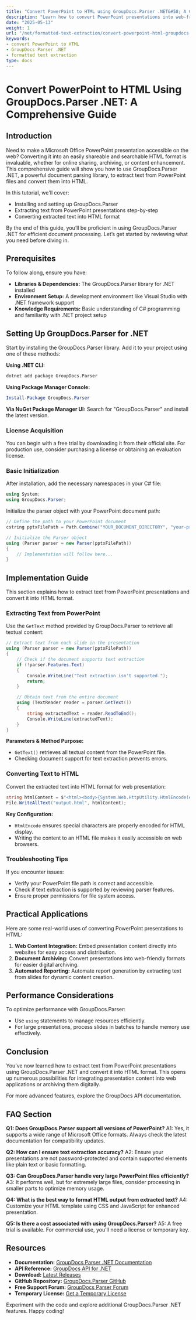 ```yaml
---
title: "Convert PowerPoint to HTML using GroupDocs.Parser .NET&#58; A Comprehensive Guide for Formatted Text Extraction"
description: "Learn how to convert PowerPoint presentations into web-friendly HTML format using GroupDocs.Parser .NET with this detailed guide. Perfect for sharing and archiving your documents online."
date: "2025-05-13"
weight: 1
url: "/net/formatted-text-extraction/convert-powerpoint-html-groupdocs-parser-dotnet/"
keywords:
- convert PowerPoint to HTML
- GroupDocs Parser .NET
- formatted text extraction
type: docs
---
```

# Convert PowerPoint to HTML Using GroupDocs.Parser .NET: A Comprehensive Guide

## Introduction

Need to make a Microsoft Office PowerPoint presentation accessible on the web? Converting it into an easily shareable and searchable HTML format is invaluable, whether for online sharing, archiving, or content enhancement. This comprehensive guide will show you how to use GroupDocs.Parser .NET, a powerful document parsing library, to extract text from PowerPoint files and convert them into HTML.

In this tutorial, we'll cover:
- Installing and setting up GroupDocs.Parser
- Extracting text from PowerPoint presentations step-by-step
- Converting extracted text into HTML format

By the end of this guide, you’ll be proficient in using GroupDocs.Parser .NET for efficient document processing. Let’s get started by reviewing what you need before diving in.

## Prerequisites

To follow along, ensure you have:
- **Libraries & Dependencies:** The GroupDocs.Parser library for .NET installed
- **Environment Setup:** A development environment like Visual Studio with .NET framework support
- **Knowledge Requirements:** Basic understanding of C# programming and familiarity with .NET project setup

## Setting Up GroupDocs.Parser for .NET

Start by installing the GroupDocs.Parser library. Add it to your project using one of these methods:

**Using .NET CLI:**
```bash
dotnet add package GroupDocs.Parser
```

**Using Package Manager Console:**
```powershell
Install-Package GroupDocs.Parser
```

**Via NuGet Package Manager UI:**
Search for "GroupDocs.Parser" and install the latest version.

### License Acquisition

You can begin with a free trial by downloading it from their official site. For production use, consider purchasing a license or obtaining an evaluation license.

### Basic Initialization

After installation, add the necessary namespaces in your C# file:
```csharp
using System;
using GroupDocs.Parser;
```

Initialize the parser object with your PowerPoint document path:
```csharp
// Define the path to your PowerPoint document
cstring pptxFilePath = Path.Combine("YOUR_DOCUMENT_DIRECTORY", "your-presentation.pptx");

// Initialize the Parser object
using (Parser parser = new Parser(pptxFilePath))
{
    // Implementation will follow here...
}
```

## Implementation Guide

This section explains how to extract text from PowerPoint presentations and convert it into HTML format.

### Extracting Text from PowerPoint

Use the `GetText` method provided by GroupDocs.Parser to retrieve all textual content:
```csharp
// Extract text from each slide in the presentation
using (Parser parser = new Parser(pptxFilePath))
{
    // Check if the document supports text extraction
    if (!parser.Features.Text)
    {
        Console.WriteLine("Text extraction isn't supported.");
        return;
    }

    // Obtain text from the entire document
    using (TextReader reader = parser.GetText())
    {
        string extractedText = reader.ReadToEnd();
        Console.WriteLine(extractedText);
    }
}
```
**Parameters & Method Purpose:**
- `GetText()` retrieves all textual content from the PowerPoint file.
- Checking document support for text extraction prevents errors.

### Converting Text to HTML

Convert the extracted text into HTML format for web presentation:
```csharp
string htmlContent = $"<html><body>{System.Web.HttpUtility.HtmlEncode(extractedText)}</body></html>";
File.WriteAllText("output.html", htmlContent);
```
**Key Configuration:**
- `HtmlEncode` ensures special characters are properly encoded for HTML display.
- Writing the content to an HTML file makes it easily accessible on web browsers.

### Troubleshooting Tips

If you encounter issues:
- Verify your PowerPoint file path is correct and accessible.
- Check if text extraction is supported by reviewing parser features.
- Ensure proper permissions for file system access.

## Practical Applications

Here are some real-world uses of converting PowerPoint presentations to HTML:
1. **Web Content Integration:** Embed presentation content directly into websites for easy access and distribution.
2. **Document Archiving:** Convert presentations into web-friendly formats for easier digital archiving.
3. **Automated Reporting:** Automate report generation by extracting text from slides for dynamic content creation.

## Performance Considerations

To optimize performance with GroupDocs.Parser:
- Use `using` statements to manage resources efficiently.
- For large presentations, process slides in batches to handle memory use effectively.

## Conclusion

You’ve now learned how to extract text from PowerPoint presentations using GroupDocs.Parser .NET and convert it into HTML format. This opens up numerous possibilities for integrating presentation content into web applications or archiving them digitally.

For more advanced features, explore the GroupDocs API documentation.

## FAQ Section

**Q1: Does GroupDocs.Parser support all versions of PowerPoint?**
A1: Yes, it supports a wide range of Microsoft Office formats. Always check the latest documentation for compatibility updates.

**Q2: How can I ensure text extraction accuracy?**
A2: Ensure your presentations are not password-protected and contain supported elements like plain text or basic formatting.

**Q3: Can GroupDocs.Parser handle very large PowerPoint files efficiently?**
A3: It performs well, but for extremely large files, consider processing in smaller parts to optimize memory usage.

**Q4: What is the best way to format HTML output from extracted text?**
A4: Customize your HTML template using CSS and JavaScript for enhanced presentation.

**Q5: Is there a cost associated with using GroupDocs.Parser?**
A5: A free trial is available. For commercial use, you'll need a license or temporary key.

## Resources

- **Documentation:** [GroupDocs Parser .NET Documentation](https://docs.groupdocs.com/parser/net/)
- **API Reference:** [GroupDocs API for .NET](https://reference.groupdocs.com/parser/net)
- **Download:** [Latest Releases](https://releases.groupdocs.com/parser/net/)
- **GitHub Repository:** [GroupDocs.Parser GitHub](https://github.com/groupdocs-parser/GroupDocs.Parser-for-.NET)
- **Free Support Forum:** [GroupDocs Parser Forum](https://forum.groupdocs.com/c/parser/10)
- **Temporary License:** [Get a Temporary License](https://purchase.groupdocs.com/temporary-license/)

Experiment with the code and explore additional GroupDocs.Parser .NET features. Happy coding!

